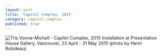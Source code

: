 ```yaml
---
layout: post
title: 'Capitol Complex, 2015'
category: capitol-complex
published: true
---
```


![Tris Vonna-Michell - Capitol Complex, 2015]({{site.baseurl}}/assets/img/0506-capitol-complex-2015.jpg)
Installation at Presentation House Gallery, Vancouver, 23 April - 31 May 2015 (photo by Henri Robideau)
